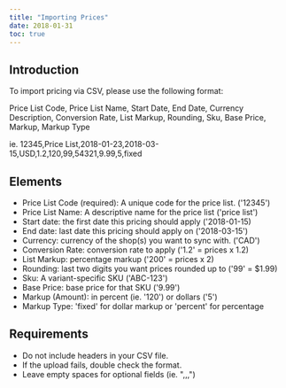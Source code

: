 ```yaml
---
title: "Importing Prices"
date: 2018-01-31
toc: true
---
```

## Introduction
To import pricing via CSV, please use the following format:

Price List Code, Price List Name, Start Date, End Date, Currency Description, Conversion Rate, List Markup, Rounding, Sku, Base Price, Markup, Markup Type

ie. 12345,Price List,2018-01-23,2018-03-15,USD,1.2,120,99,54321,9.99,5,fixed

## Elements
* Price List Code (required): A unique code for the price list. ('12345')
* Price List Name: A descriptive name for the price list ('price list')
* Start date: the first date this pricing should apply ('2018-01-15)
* End date: last date this pricing should apply on ('2018-03-15')
* Currency: currency of the shop(s) you want to sync with. ('CAD')
* Conversion Rate: conversion rate to apply ('1.2' = prices x 1.2)
* List Markup: percentage markup ('200' = prices x 2)
* Rounding: last two digits you want prices rounded up to ('99' = $1.99)
* Sku: A variant-specific SKU ('ABC-123')
* Base Price: base price for that SKU ('9.99')
* Markup (Amount): in percent (ie. '120') or dollars ('5')
* Markup Type: 'fixed' for dollar markup or 'percent' for percentage

## Requirements
* Do not include headers in your CSV file.
* If the upload fails, double check the format.
* Leave empty spaces for optional fields (ie. ",,,")
